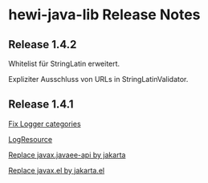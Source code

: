 # hewi-java-lib Release Notes

## Release 1.4.2

Whitelist für StringLatin erweitert.

Expliziter Ausschluss von URLs in StringLatinValidator.

## Release 1.4.1

[Fix Logger categories](https://github.com/heike2718/hewi-java-commons/issues/5)

[LogResource](https://github.com/heike2718/hewi-java-commons/issues/4)

[Replace javax.javaee-api by jakarta](https://github.com/heike2718/hewi-java-commons/issues/2)

[Replace javax.el by jakarta.el](https://github.com/heike2718/hewi-java-commons/issues/1)